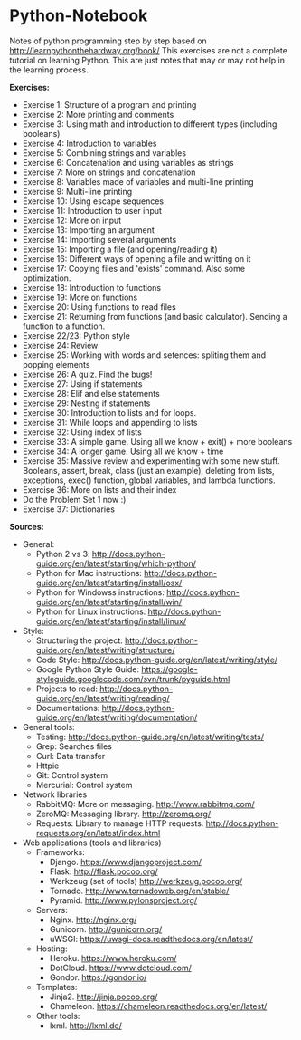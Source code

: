 Python-Notebook
===============
Notes of python programming step by step based on http://learnpythonthehardway.org/book/
This exercises are not a complete tutorial on learning Python. This are just notes that may or may not help in the learning process.

**Exercises:**
* Exercise 1: Structure of a program and printing
* Exercise 2: More printing and comments
* Exercise 3: Using math and introduction to different types (including booleans)
* Exercise 4: Introduction to variables
* Exercise 5: Combining strings and variables
* Exercise 6: Concatenation and using variables as strings
* Exercise 7: More on strings and concatenation
* Exercise 8: Variables made of variables and multi-line printing
* Exercise 9: Multi-line printing
* Exercise 10: Using escape sequences
* Exercise 11: Introduction to user input
* Exercise 12: More on input
* Exercise 13: Importing an argument
* Exercise 14: Importing several arguments
* Exercise 15: Importing a file (and opening/reading it)
* Exercise 16: Different ways of opening a file and writting on it
* Exercise 17: Copying files and 'exists' command. Also some optimization.
* Exercise 18: Introduction to functions
* Exercise 19: More on functions
* Exercise 20: Using functions to read files
* Exercise 21: Returning from functions (and basic calculator). Sending a function to a function.
* Exercise 22/23: Python style 
* Exercise 24: Review
* Exercise 25: Working with words and setences: spliting them and popping elements
* Exercise 26: A quiz. Find the bugs!
* Exercise 27: Using if statements
* Exercise 28: Elif and else statements
* Exercise 29: Nesting if statements
* Exercise 30: Introduction to lists and for loops.
* Exercise 31: While loops and appending to lists
* Exercise 32: Using index of lists
* Exercise 33: A simple game. Using all we know + exit() + more booleans
* Exercise 34: A longer game. Using all we know + time
* Exercise 35: Massive review and experimenting with some new stuff. Booleans, assert, break, class (just an example), deleting from lists, exceptions, exec() function, global variables, and lambda functions.
* Exercise 36: More on lists and their index
* Do the Problem Set 1 now :)
* Exercise 37: Dictionaries



**Sources:**
  * General:
      - Python 2 vs 3: http://docs.python-guide.org/en/latest/starting/which-python/
      - Python for Mac instructions:  http://docs.python-guide.org/en/latest/starting/install/osx/
      - Python for Windowss instructions: http://docs.python-guide.org/en/latest/starting/install/win/
      - Python for Linux instructions:  http://docs.python-guide.org/en/latest/starting/install/linux/
  * Style:
      - Structuring the project: http://docs.python-guide.org/en/latest/writing/structure/
      - Code Style: http://docs.python-guide.org/en/latest/writing/style/
      - Google Python Style Guide: https://google-styleguide.googlecode.com/svn/trunk/pyguide.html
      - Projects to read: http://docs.python-guide.org/en/latest/writing/reading/
      - Documentations: http://docs.python-guide.org/en/latest/writing/documentation/
  * General tools:
      - Testing: http://docs.python-guide.org/en/latest/writing/tests/
      - Grep: Searches files
      - Curl: Data transfer
      - Httpie
      - Git: Control system
      - Mercurial: Control system
  * Network libraries
      - RabbitMQ: More on messaging. http://www.rabbitmq.com/
      - ZeroMQ: Messaging library. http://zeromq.org/
      - Requests: Library to manage HTTP requests. http://docs.python-requests.org/en/latest/index.html
  * Web applications (tools and libraries)
      - Frameworks:
        - Django. https://www.djangoproject.com/
        - Flask. http://flask.pocoo.org/
        - Werkzeug (set of tools) http://werkzeug.pocoo.org/
        - Tornado. http://www.tornadoweb.org/en/stable/
        - Pyramid. http://www.pylonsproject.org/
      - Servers:
        - Nginx. http://nginx.org/
        - Gunicorn. http://gunicorn.org/
        - uWSGI: https://uwsgi-docs.readthedocs.org/en/latest/
      - Hosting:
        - Heroku. https://www.heroku.com/
        - DotCloud. https://www.dotcloud.com/
        - Gondor. https://gondor.io/
      - Templates:
        - Jinja2. http://jinja.pocoo.org/
        - Chameleon. https://chameleon.readthedocs.org/en/latest/
      - Other tools:
        - lxml. http://lxml.de/
 





























  











      
